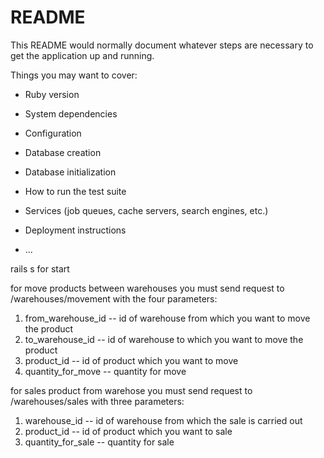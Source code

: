 # README

This README would normally document whatever steps are necessary to get the
application up and running.

Things you may want to cover:

* Ruby version

* System dependencies

* Configuration

* Database creation

* Database initialization

* How to run the test suite

* Services (job queues, cache servers, search engines, etc.)

* Deployment instructions

* ...

rails s for start

for move products between warehouses you must send request to /warehouses/movement with the four parameters:
1) from_warehouse_id -- id of warehouse from which you want to move the product
2) to_warehouse_id -- id of warehouse to which you want to move the product
3) product_id -- id of product which you want to move
4) quantity_for_move -- quantity for move

for sales product from warehose you must send request to /warehouses/sales with three parameters:
1) warehouse_id -- id of warehouse from which the sale is carried out
2) product_id -- id of product which you want to sale
3) quantity_for_sale -- quantity for sale
